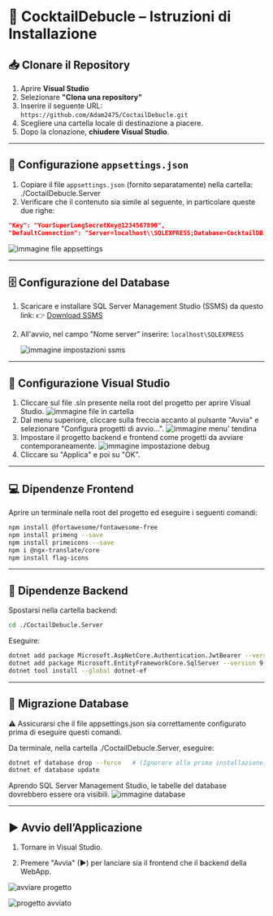 # 🥂 CocktailDebucle – Istruzioni di Installazione

## 📥 Clonare il Repository

1. Aprire **Visual Studio**
2. Selezionare **"Clona una repository"**
3. Inserire il seguente URL: 
    ```https://github.com/Adam2475/CoctailDebucle.git```
5. Scegliere una cartella locale di destinazione a piacere.
6. Dopo la clonazione, **chiudere Visual Studio**.

---

## 🔐 Configurazione `appsettings.json`

1. Copiare il file `appsettings.json` (fornito separatamente) nella cartella: ./CoctailDebucle.Server
2. Verificare che il contenuto sia simile al seguente, in particolare queste due righe:

```json
"Key": "YourSuperLongSecretKey@1234567890",
"DefaultConnection": "Server=localhost\\SQLEXPRESS;Database=CocktailDB;Trusted_Connection=True;TrustServerCertificate=True;"
```
![immagine file appsettings](https://github.com/SabinoCarlucci/cocktailimages/blob/main/readme_images/appsettings.png)

---

## 🗄️ Configurazione del Database

1. Scaricare e installare SQL Server Management Studio (SSMS) da questo link:
    👉 [Download SSMS](https://learn.microsoft.com/en-us/ssms/download-sql-server-management-studio-ssms)

2. All'avvio, nel campo "Nome server" inserire: ```localhost\SQLEXPRESS```

   ![immagine impostazioni ssms](https://github.com/SabinoCarlucci/cocktailimages/blob/main/readme_images/settings_sql.png)

---

## 🔧 Configurazione Visual Studio

1. Cliccare sul file .sln presente nella root del progetto per aprire Visual Studio. ![immagine file in cartella](https://github.com/SabinoCarlucci/cocktailimages/blob/main/readme_images/file_sln.png)
2. Dal menu superiore, cliccare sulla freccia accanto al pulsante "Avvia" e selezionare "Configura progetti di avvio...". ![immagine menu' tendina](https://github.com/SabinoCarlucci/cocktailimages/blob/main/readme_images/settings_visual_studio1.png)
3. Impostare il progetto backend e frontend come progetti da avviare contemporaneamente. ![immagine impostazione debug](https://github.com/SabinoCarlucci/cocktailimages/blob/main/readme_images/settings_visual_studio2.png)
4. Cliccare su "Applica" e poi su "OK".

---

## 💻 Dipendenze Frontend

Aprire un terminale nella root del progetto ed eseguire i seguenti comandi:

```bash
npm install @fortawesome/fontawesome-free
npm install primeng --save
npm install primeicons --save
npm i @ngx-translate/core
npm install flag-icons
```

---

## 💾 Dipendenze Backend

Spostarsi nella cartella backend:

```bash
cd ./CoctailDebucle.Server
```

Eseguire:

```bash
dotnet add package Microsoft.AspNetCore.Authentication.JwtBearer --version 8.0.0
dotnet add package Microsoft.EntityFrameworkCore.SqlServer --version 9.0.3
dotnet tool install --global dotnet-ef
```

---

## 🧱 Migrazione Database

⚠️ Assicurarsi che il file appsettings.json sia correttamente configurato prima di eseguire questi comandi.

Da terminale, nella cartella ./CoctailDebucle.Server, eseguire:

```bash
dotnet ef database drop --force   # (Ignorare alla prima installazione)
dotnet ef database update
```

Aprendo SQL Server Management Studio, le tabelle del database dovrebbero essere ora visibili.
![immagine database](https://github.com/SabinoCarlucci/cocktailimages/blob/main/readme_images/sql_done.png)

---

## ▶️ Avvio dell’Applicazione

1. Tornare in Visual Studio.

2. Premere "Avvia" (▶) per lanciare sia il frontend che il backend della WebApp.

![avviare progetto](https://github.com/SabinoCarlucci/cocktailimages/blob/main/readme_images/settings_visual_studio3.png)

![progetto avviato](https://github.com/SabinoCarlucci/cocktailimages/blob/main/readme_images/finish.png)
